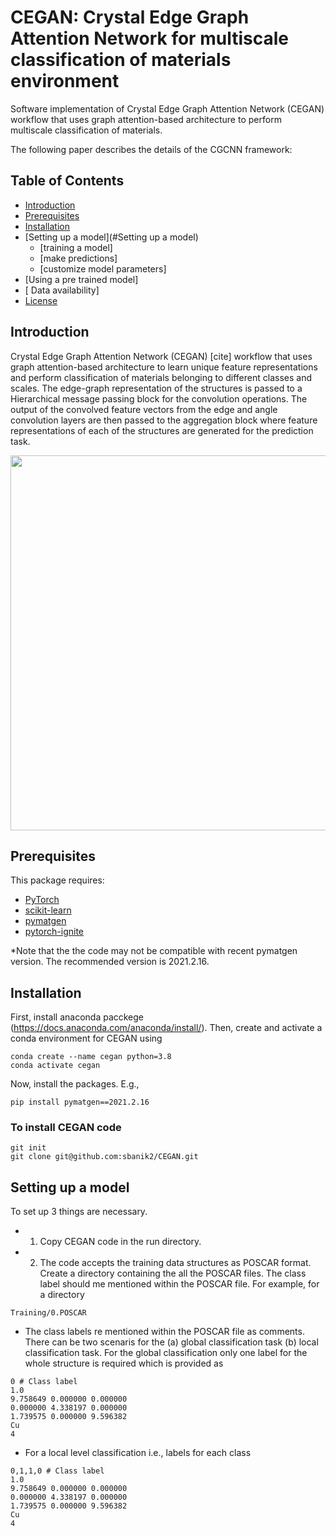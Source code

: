 # CEGAN: Crystal Edge Graph Attention Network for multiscale classification of materials environment

Software implementation of Crystal Edge Graph Attention Network (CEGAN) workflow that uses graph attention-based architecture to perform multiscale classification of materials.

The following paper describes the details of the CGCNN framework:

## Table of Contents
- [Introduction](#Introduction)
- [Prerequisites](#prerequisites)
- [Installation](#installation)
- [Setting up a model](#Setting up a model)
	- [training a model]
	- [make predictions]
  - [customize model parameters]
- [Using a pre trained model]
- [ Data availability]
- [License](#license)

## Introduction
Crystal Edge Graph Attention Network (CEGAN) [cite] workflow that uses graph attention-based architecture to learn unique feature representations and perform classification of materials belonging to different classes and scales. The edge-graph representation of the structures is passed to a Hierarchical message passing block for the convolution operations. The output of the convolved feature vectors from the edge and angle convolution layers are then passed to the aggregation block where feature representations of each of the structures are generated for the prediction task.


<a href="url"><img src="https://github.com/sbanik2/CEGAN/blob/main/Figs/Workflow.png" align="centre" height="600" width="1000" ></a>



## Prerequisites
This package requires:
- [PyTorch](http://pytorch.org)
- [scikit-learn](http://scikit-learn.org/stable/)
- [pymatgen]( https://pymatgen.org/)
- [pytorch-ignite](https://pytorch.org/ignite/index.html)

*Note that the the code may not be compatible with recent pymatgen version. The recommended version is 2021.2.16.

## Installation
First, install anaconda pacckege (https://docs.anaconda.com/anaconda/install/). Then, create and activate a conda environment for CEGAN using
```
conda create --name cegan python=3.8
conda activate cegan
```
Now, install the packages. E.g.,
```
pip install pymatgen==2021.2.16
```
### To install CEGAN code
```
git init
git clone git@github.com:sbanik2/CEGAN.git
```
## Setting up a model
To set up 3 things are necessary.
-	1. Copy CEGAN code in the run directory.
-	2. The code accepts the training data structures as POSCAR format. Create a directory containing the all the POSCAR files. The class label should me mentioned within the POSCAR file. For example, for a directory 
``` 
Training/0.POSCAR
 ```
-	The class labels re mentioned within the POSCAR file as comments. There can be two scenaris for the (a) global classification task (b) local classification task. For the global classification only one label for the whole  structure  is required which is provided as
```
0 # Class label
1.0
9.758649 0.000000 0.000000
0.000000 4.338197 0.000000
1.739575 0.000000 9.596382
Cu
4
```
-	For a local level classification i.e., labels for each class
```
0,1,1,0 # Class label
1.0
9.758649 0.000000 0.000000
0.000000 4.338197 0.000000
1.739575 0.000000 9.596382
Cu
4
```

